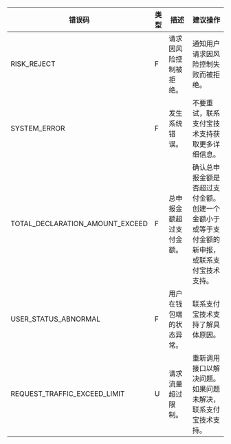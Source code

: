 | 错误码 | 类型 | 描述 | 建议操作 |
| --- | --- | --- | --- |
| RISK\_REJECT | F | 请求因风险控制被拒绝。 | 通知用户请求因风险控制失败而被拒绝。 |
| SYSTEM\_ERROR | F | 发生系统错误。 | 不要重试，联系支付宝技术支持获取更多详细信息。 |
| TOTAL\_DECLARATION\_AMOUNT\_EXCEED | F | 总申报金额超过支付金额。 | 确认总申报金额是否超过支付金额。创建一个金额小于或等于支付金额的新申报，或联系支付宝技术支持。 |
| USER\_STATUS\_ABNORMAL | F | 用户在钱包端的状态异常。 | 联系支付宝技术支持了解具体原因。 |
| REQUEST\_TRAFFIC\_EXCEED\_LIMIT | U | 请求流量超过限制。 | 重新调用接口以解决问题。如果问题未解决，联系支付宝技术支持。 |